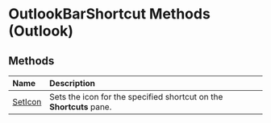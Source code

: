 
# OutlookBarShortcut Methods (Outlook)

## Methods



|**Name**|**Description**|
|:-----|:-----|
|[SetIcon](d54a60b5-e667-e030-0724-d61be3ad3745.md)|Sets the icon for the specified shortcut on the  **Shortcuts** pane.|
